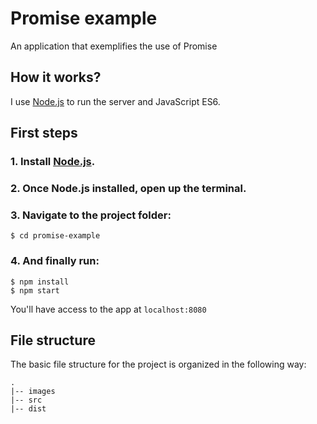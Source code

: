 # Promise example

An application that exemplifies the use of Promise

## How it works?

I use [Node.js](https://nodejs.org) to run the server and JavaScript ES6.

## First steps

### 1. Install [Node.js](https://nodejs.org/en/download/).

### 2. Once Node.js installed, open up the terminal.

### 3. Navigate to the project folder:

```
$ cd promise-example
```

### 4. And finally run:

```
$ npm install
$ npm start
```

You'll have access to the app at `localhost:8080`

## File structure

The basic file structure for the project is organized in the following way:

```
.
|-- images
|-- src
|-- dist
```
